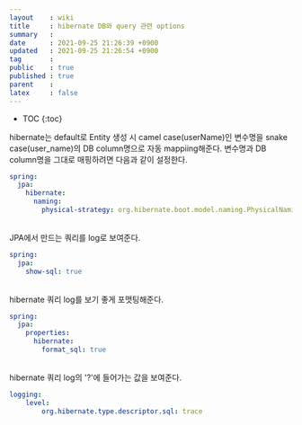 ```yaml
---
layout    : wiki
title     : hibernate DB와 query 관련 options
summary   : 
date      : 2021-09-25 21:26:39 +0900
updated   : 2021-09-25 21:26:54 +0900
tag       : 
public    : true
published : true
parent    : 
latex     : false
---
```

* TOC
{:toc}

hibernate는 default로 Entity 생성 시 camel case(userName)인 변수명을 snake case(user_name)의 DB column명으로 자동 mappiing해준다. 변수명과 DB column명을 그대로 매핑하려면 다음과 같이 설정한다.

```yml
spring:
  jpa:
    hibernate:
      naming:
        physical-strategy: org.hibernate.boot.model.naming.PhysicalNamingStrategyStandardImpl
```

<br>
JPA에서 만드는 쿼리를 log로 보여준다.

```yml
spring:
  jpa:
    show-sql: true
```

<br>
hibernate 쿼리 log를 보기 좋게 포맷팅해준다.

```yml
spring:
  jpa:
    properties:
      hibernate:
        format_sql: true
```

<br>
hibernate 쿼리 log의 '?'에 들어가는 값을 보여준다.

```yml
logging:
	level:
		org.hibernate.type.descriptor.sql: trace
```
